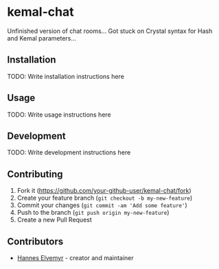 # kemal-chat

Unfinished version of chat rooms... Got stuck on Crystal syntax for Hash and Kemal parameters...

## Installation

TODO: Write installation instructions here

## Usage

TODO: Write usage instructions here

## Development

TODO: Write development instructions here

## Contributing

1. Fork it (<https://github.com/your-github-user/kemal-chat/fork>)
2. Create your feature branch (`git checkout -b my-new-feature`)
3. Commit your changes (`git commit -am 'Add some feature'`)
4. Push to the branch (`git push origin my-new-feature`)
5. Create a new Pull Request

## Contributors

- [Hannes Elvemyr](https://github.com/your-github-user) - creator and maintainer
